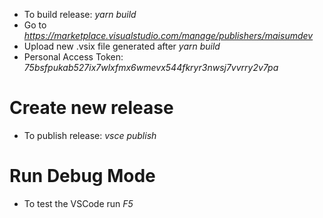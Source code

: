 - To build release: *yarn build*
- Go to *https://marketplace.visualstudio.com/manage/publishers/maisumdev*
- Upload new .vsix file generated after *yarn build* 
- Personal Access Token: *75bsfpukab527ix7wlxfmx6wmevx544fkryr3nwsj7vvrry2v7pa*

# Create new release
- To publish release: *vsce publish*

# Run Debug Mode
- To test the VSCode run *F5*